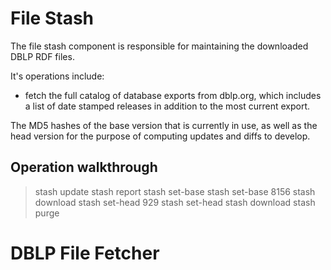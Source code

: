 # File Stash

The file stash component is responsible for maintaining the downloaded DBLP RDF files.

It's operations include:
- fetch the full catalog of database exports from dblp.org, which includes a list of date stamped releases in addition to the most current export.

The MD5 hashes of the base version that is currently in use, as well as the head version for the purpose of computing updates and diffs to develop.

## Operation walkthrough
> stash update
> stash report
> stash set-base
> stash set-base 8156
> stash download
> stash set-head 929
> stash set-head
> stash download
> stash purge

# DBLP File Fetcher
